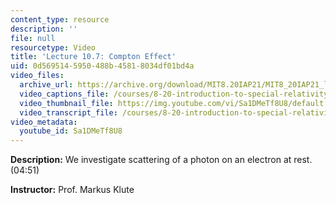 ```yaml
---
content_type: resource
description: ''
file: null
resourcetype: Video
title: 'Lecture 10.7: Compton Effect'
uid: 0d569514-5950-488b-4581-8034df01bd4a
video_files:
  archive_url: https://archive.org/download/MIT8.20IAP21/MIT8_20IAP21_lec10-7_300k.mp4
  video_captions_file: /courses/8-20-introduction-to-special-relativity-january-iap-2021/eb615611f58350c4a23b4821453ca7df_Sa1DMeTf8U8.vtt
  video_thumbnail_file: https://img.youtube.com/vi/Sa1DMeTf8U8/default.jpg
  video_transcript_file: /courses/8-20-introduction-to-special-relativity-january-iap-2021/7b1ce0668f50cd65c7c224550fd4b84f_Sa1DMeTf8U8.pdf
video_metadata:
  youtube_id: Sa1DMeTf8U8
---
```


**Description:** We investigate scattering of a photon on an electron at rest. (04:51)

**Instructor:** Prof. Markus Klute